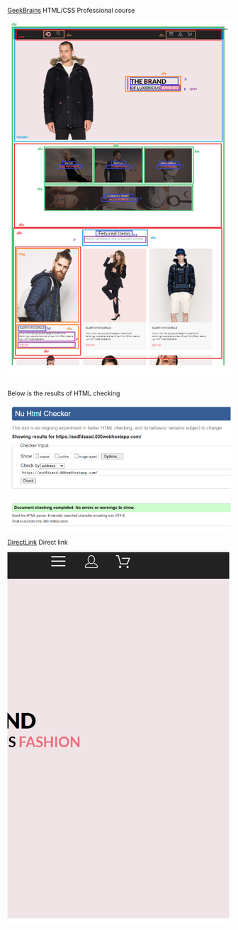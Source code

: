 [GeekBrains](https://geekbrains.ru/) HTML/CSS Professional course

![blocks](/mrkdimg/layoutBlocks.png)

Below is the results of HTML checking


![blocks](/mrkdimg/htmlCheck.png)

[DirectLink](https://asdfdsasd.000webhostapp.com/) Direct link

![Alt Text](/mrkdimg/menu.gif)
